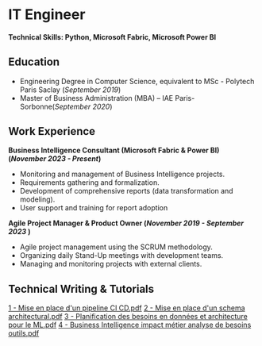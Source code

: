 # IT Engineer 

#### Technical Skills: Python, Microsoft Fabric, Microsoft Power BI

## Education				       		
- Engineering Degree in Computer Science, equivalent to MSc	- Polytech Paris Saclay (_September 2019_)	 			        		
- Master of Business Administration (MBA) – IAE Paris-Sorbonne(_September 2020_)

## Work Experience
**Business Intelligence Consultant (Microsoft Fabric & Power BI) (_November 2023 - Present_)**
- Monitoring and management of Business Intelligence projects.
- Requirements gathering and formalization.
- Development of comprehensive reports (data transformation and modeling).
- User support and training for report adoption

**Agile Project Manager & Product Owner (_November 2019 - September 2023_ )**
- Agile project management using the SCRUM methodology.
- Organizing daily Stand-Up meetings with development teams.
- Managing and monitoring projects with external clients.

## Technical Writing & Tutorials
[1 - Mise en place d'un pipeline CI CD.pdf](https://github.com/user-attachments/files/19065657/1.-.Mise.en.place.d.un.pipeline.CI.CD.pdf)
[2 - Mise en place d'un schema architectural.pdf](https://github.com/user-attachments/files/19065659/2.-.Mise.en.place.d.un.schema.architectural.pdf)
[3 - Planification des besoins en données et architecture pour le ML.pdf](https://github.com/user-attachments/files/19065652/3.-.Planification.des.besoins.en.donnees.et.architecture.pour.le.ML.pdf)
[4 - Business Intelligence impact métier analyse de besoins outils.pdf](https://github.com/user-attachments/files/19065655/4.-.Business.Intelligence.impact.metier.analyse.de.besoins.outils.pdf)

